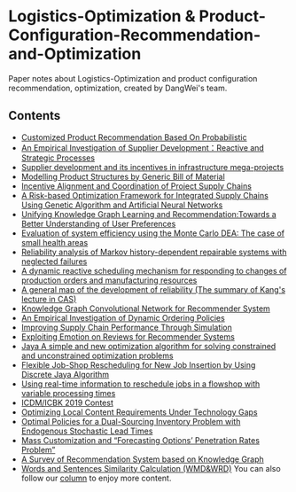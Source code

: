 # Logistics-Optimization & Product-Configuration-Recommendation-and-Optimization
Paper notes about Logistics-Optimization and product configuration recommendation, optimization, created by DangWei's team.

## Contents
- [Customized Product Recommendation Based On Probabilistic](https://pridelee.github.io/files/blog/Customized-Product-Recommendation.pdf)
- [An Empirical Investigation of Supplier Development：Reactive and Strategic Processes](https://github.com/PrideLee/Logistics-Optimization-Product-Configuration-Recommendation-and-Optimization/blob/master/An%20Empirical%20Investigation%20of%20Dynamic%20Ordering%20Policies/An%20Empirical%20Investigation%20of%20Dynamic%20Ordering%20Policies.pdf)
- [Supplier development and its incentives in infrastructure mega-projects](https://github.com/PrideLee/Logistics-Optimization-Product-Configuration-Recommendation-and-Optimization/blob/master/Supplier%20development%20and%20its%20incentives%20in%20infrastructure%20mega-projects/%E5%A4%A7%E5%9E%8B%E5%9F%BA%E7%A1%80%E8%AE%BE%E6%96%BD%E9%A1%B9%E7%9B%AE%E4%BE%9B%E5%BA%94%E5%95%86%E5%9F%B9%E8%82%B2%EF%BC%88%E4%BB%A5%E6%B8%AF%E7%8F%A0%E6%BE%B3%E5%A4%A7%E6%A1%A5%E4%B8%BA%E4%BE%8B%EF%BC%89.pdf)
- [Modelling Product Structures by Generic Bill of Material](https://pridelee.github.io/files/blog/Modelling-Product-Structures-by-GBOM.pdf)
- [Incentive Alignment and Coordination of Project Supply Chains](https://github.com/PrideLee/Logistics-Optimization-Product-Configuration-Recommendation-and-Optimization/blob/master/Incentive%20Alignment%20and%20Coordination%20of%20Project%20Supply%20Chains/%E4%BE%9B%E5%BA%94%E9%93%BE%E7%AE%A1%E7%90%86.pdf)
- [A Risk-based Optimization Framework for Integrated Supply Chains Using Genetic Algorithm and Artificial Neural Networks](https://github.com/PrideLee/Logistics-Optimization-Product-Configuration-Recommendation-and-Optimization/blob/master/A%20Risk-based%20Optimization%20Framework%20for%20Integrated%20Supply%20Chains%20Using%20Genetic%20Algorithm%20and%20Artificial%20Neural%20Networks/A%20Risk-based%20Optimization%20Framework%20for%20Integrated%20Supply%20Chains%20Using%20Genetic%20Algorithm%20and%20Artificial%20Neural%20Networks.pdf)
- [Unifying Knowledge Graph Learning and Recommendation:Towards a Better Understanding of User Preferences
](https://github.com/PrideLee/Logistics-Optimization-Product-Configuration-Recommendation-and-Optimization/blob/master/Unifying%20Knowledge%20Graph%20Learning%20and%20Recommendation:Towards%20a%20Better%20Understanding%20of%20User%20Preferences/Unifying%20Knowledge%20Graph%20Learning%20and%20RecommendationTowards%20a%20Better%20Understanding%20of%20User%20Preferences.pdf)
- [Evaluation of system efficiency using the Monte Carlo DEA: The case of small health areas
](https://github.com/PrideLee/Logistics-Optimization-Product-Configuration-Recommendation-and-Optimization/blob/master/Evaluation%20of%20system%20efficiency%20using%20the%20Monte%20Carlo%20DEA/%E8%AE%BA%E6%96%87%E5%88%86%E4%BA%AB-%E5%8C%BB%E7%96%97%E7%B3%BB%E7%BB%9F%E6%95%88%E7%8E%87%E8%AF%84%E4%BB%B7.pdf)
- [Reliability analysis of Markov history-dependent repairable systems with neglected failures](https://github.com/PrideLee/Logistics-Optimization-Product-Configuration-Recommendation-and-Optimization/blob/master/Reliability%20analysis%20of%20Markov%20history-dependent%20repairable%20systems%20with%20neglected%20failures/%E6%96%87%E7%8C%AE%E9%98%85%E8%AF%BB%E6%B1%87%E6%8A%A511.22.ppt)
- [A dynamic reactive scheduling mechanism for responding to changes of production orders and manufacturing resources](https://github.com/PrideLee/Logistics-Optimization-Product-Configuration-Recommendation-and-Optimization/blob/master/A%20dynamic%20reactive%20scheduling%20mechanism%20for%20responding%20to%20changes%20of%20production%20orders%20and%20manufacturing%20resources/%E6%96%87%E7%8C%AE%E9%98%85%E8%AF%BB%E6%B1%87%E6%8A%A58.2.ppt)
- [A general map of the development of reliability (The summary of Kang's lecture in CAS)](https://pridelee.github.io/files/blog/General-map-of-reliability.pdf)
- [Knowledge Graph Convolutional Network for Recommender System](https://pridelee.github.io/files/blog/KGCN-for-RS.pdf)
- [An Empirical Investigation of Dynamic Ordering Policies](https://github.com/PrideLee/Logistics-Optimization-Product-Configuration-Recommendation-and-Optimization/blob/master/An%20Empirical%20Investigation%20of%20Dynamic%20Ordering%20Policies/An%20Empirical%20Investigation%20of%20Dynamic%20Ordering%20Policies.pdf)
- [Improving Supply Chain Performance Through Simulation](https://github.com/PrideLee/Logistics-Optimization-Product-Configuration-Recommendation-and-Optimization/blob/master/Improving%20Supply%20Chain%20Performance%20Through%20Simulation/Improving%20Supply%20Chain%20Performance%20Through%20Simulation.pdf)
- [Exploiting Emotion on Reviews for Recommender Systems](https://github.com/PrideLee/Logistics-Optimization-Product-Configuration-Recommendation-and-Optimization/blob/master/Exploiting%20Emotion%20on%20Reviews%20for%20Recommender%20Systems/Exploiting%20Emotion%20on%20Reviews%20for%20Recommender%20Systems.pdf)
- [Jaya A simple and new optimization algorithm for solving constrained and unconstrained optimization problems](https://github.com/PrideLee/Logistics-Optimization-Product-Configuration-Recommendation-and-Optimization/blob/master/Flexible%20Job-Shop%20Rescheduling%20for%20New%20Job%20Insertion%20by%20Using%20Discrete%20Jaya%20Algorithm/Jaya%20%20A%20simple%20and%20new%20optimization%20algorithm%20for%20solving%20constrained%20and%20unconstrained%20optimization%20problems.pdf)
- [Flexible Job-Shop Rescheduling for New Job Insertion by Using Discrete Jaya Algorithm](https://github.com/PrideLee/Logistics-Optimization-Product-Configuration-Recommendation-and-Optimization/blob/master/Flexible%20Job-Shop%20Rescheduling%20for%20New%20Job%20Insertion%20by%20Using%20Discrete%20Jaya%20Algorithm/Jaya%20%20A%20simple%20and%20new%20optimization%20algorithm%20for%20solving%20constrained%20and%20unconstrained%20optimization%20problems.pdf)
- [Using real-time information to reschedule jobs in a flowshop with variable processing times](https://github.com/PrideLee/Logistics-Optimization-Product-Configuration-Recommendation-and-Optimization/blob/master/Using%20real-time%20information%20to%20reschedule%20jobs%20in%20a%20flowshop%20with%20variable%20processing%20times/Using%20real-time%20information%20to%20reschedule%20jobs%20in%20a%20flowshop%20with%20variable%20processing%20times.pdf)
- [ICDM/ICBK 2019 Contest](https://pridelee.github.io/files/blog/ICDM-ICBK-Contest-2019.pdf)
- [Optimizing Local Content Requirements Under Technology Gaps](https://github.com/PrideLee/Logistics-Optimization-Product-Configuration-Recommendation-and-Optimization/blob/master/Optimizing%20Local%20Content%20Requirements%20Under%20Technology%20Gaps/Optimizing%20Local%20Content%20Requirements%20Under%20Technology%20Gaps.pdf)
- [Optimal Policies for a Dual-Sourcing Inventory Problem with Endogenous Stochastic Lead Times](https://github.com/PrideLee/Logistics-Optimization-Product-Configuration-Recommendation-and-Optimization/blob/master/Optimal%20Policies%20for%20a%20Dual-Sourcing%20Inventory%20Problem%20with%20Endogenous%20Stochastic%20Lead%20Times/Optimal%20Policies%20for%20a%20Dual-Sourcing%20Inventory%20Problem%20with%20Endogenous%20Stochastic%20Lead%20Times.pdf)
- [Mass Customization and “Forecasting Options’ Penetration Rates Problem”](https://github.com/PrideLee/Logistics-Optimization-Product-Configuration-Recommendation-and-Optimization/blob/master/Mass%20Customization%20and%20%E2%80%9CForecasting%20Options%E2%80%99%20Penetration%20Rates%20Problem%E2%80%9D/Mass%20Customization%20and%20%E2%80%9CForecasting%20Options%E2%80%99%20Penetration%20Rates%20Problem%E2%80%9D.pdf)
- [A Survey of Recommendation System based on Knowledge Graph](https://pridelee.github.io/files/blog/RSKG-survey-2020.pdf)
- [Words and Sentences Similarity Calculation (WMD&WRD)](https://pridelee.github.io/files/blog/Sentence-Similarity.pdf)
You can also follow our [column](https://zhuanlan.zhihu.com/c_1175834071345958912) to enjoy more content.
